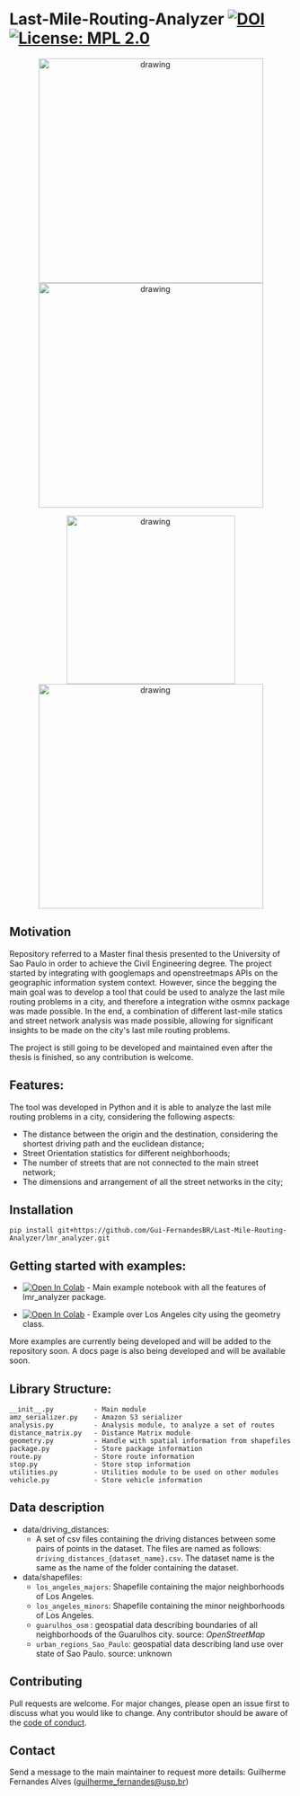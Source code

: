 # Last-Mile-Routing-Analyzer    [![DOI](https://zenodo.org/badge/509784638.svg)](https://zenodo.org/badge/latestdoi/509784638) [![License: MPL 2.0](https://img.shields.io/badge/License-MPL_2.0-brightgreen.svg)](https://opensource.org/licenses/MPL-2.0)

<p align="center">
<img src="https://user-images.githubusercontent.com/63590233/177072115-5d0d09b3-8bc1-4aba-8120-e98d5b40f29b.png" alt="drawing" width="400"/> <img src="https://user-images.githubusercontent.com/63590233/177072146-767b5f36-4f95-4a7c-8611-00618f7b05ef.png" alt="drawing" width="400"/></p>

<p align="center">
<img src="https://user-images.githubusercontent.com/63590233/177072382-be5e9814-3f9d-4e67-94f6-7e3a005068f0.png" alt="drawing" width="300"/> <img src="https://user-images.githubusercontent.com/63590233/177072593-8de9a8bd-b17b-4be3-8cbc-0cb14c1ddb57.png" alt="drawing" width="400"/></p>

## Motivation

Repository referred to a Master final thesis presented to the University of Sao Paulo in order to achieve the Civil Engineering degree.
The project started by integrating with googlemaps and openstreetmaps APIs on the geographic information system context.
However, since the begging the main goal was to develop a tool that could be used to analyze the last mile routing problems in a city, and therefore a integration withe osmnx package was made possible.
In the end, a combination of different last-mile statics and street network analysis was made possible, allowing for significant insights to be made on the city's last mile routing problems.

The project is still going to be developed and maintained even after the thesis is finished, so any contribution is welcome.


## Features:

The tool was developed in Python and it is able to analyze the last mile routing problems in a city, considering the following aspects:
- The distance between the origin and the destination, considering the shortest driving path and the euclidean distance;
- Street Orientation statistics for different neighborhoods;
- The number of streets that are not connected to the main street network;
- The dimensions and arrangement of all the street networks in the city; 

## Installation

    pip install git+https://github.com/Gui-FernandesBR/Last-Mile-Routing-Analyzer/lmr_analyzer.git

## Getting started with examples:

* [![Open In Colab](https://colab.research.google.com/assets/colab-badge.svg)](https://colab.research.google.com/github/Gui-FernandesBR/Last-Mile-Routing-Analyzer/blob/master/notebooks/lmr_analyzer/lmr_analyzer_example.ipynb) - Main example notebook with all the features of lmr_analyzer package.

* [![Open In Colab](https://colab.research.google.com/assets/colab-badge.svg)](https://colab.research.google.com/github/Gui-FernandesBR/Last-Mile-Routing-Analyzer/blob/master/notebooks/lmr_analyzer/geometry_class_example.ipynb) - Example over Los Angeles city using the geometry class.

More examples are currently being developed and will be added to the repository soon.
A docs page is also being developed and will be available soon.

## Library Structure:

    __init__.py          - Main module
    amz_serializer.py    - Amazon S3 serializer
    analysis.py          - Analysis module, to analyze a set of routes
    distance_matrix.py   - Distance Matrix module
    geometry.py          - Handle with spatial information from shapefiles
    package.py           - Store package information
    route.py             - Store route information
    stop.py              - Store stop information
    utilities.py         - Utilities module to be used on other modules
    vehicle.py           - Store vehicle information

## Data description

* data/driving_distances:
  * A set of csv files containing the driving distances between some pairs of points in the dataset. The files are named as follows: `driving_distances_{dataset_name}.csv`. The dataset name is the same as the name of the folder containing the dataset. 
* data/shapefiles: 
  * `los_angeles_majors`: Shapefile containing the major neighborhoods of Los Angeles.
  * `los_angeles_minors`: Shapefile containing the minor neighborhoods of Los Angeles.
  * `guarulhos_osm` : geospatial data describing boundaries of all neighborhoods of the Guarulhos city. source: _OpenStreetMap_
  * `urban_regions_Sao_Paulo`: geospatial data describing land use over state of Sao Paulo. source: unknown

## Contributing

Pull requests are welcome. For major changes, please open an issue first to discuss what you would like to change. Any contributor should be aware of the [code of conduct](https://github.com/Gui-FernandesBR/Last-Mile-Routing-Analyzer/blob/master/CODE_OF_CONDUCT.md).

## Contact
Send a message to the main maintainer to request more details: Guilherme Fernandes Alves (guilherme_fernandes@usp.br)
